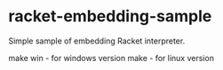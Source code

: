 racket-embedding-sample
=======================
Simple sample of embedding Racket interpreter.

make win - for windows version
make - for linux version